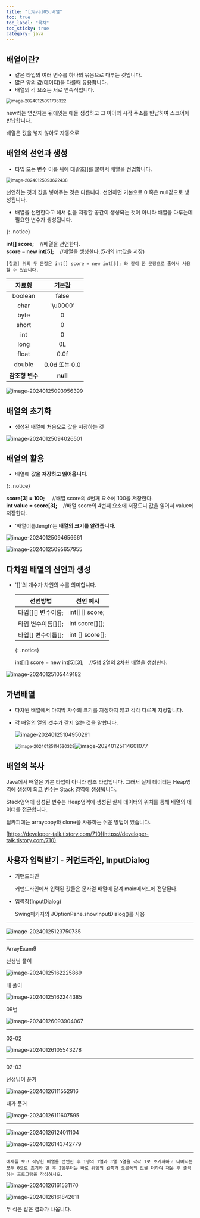 ```yaml
---
title: "[Java]05.배열"
toc: true
toc_label: "목차"
toc_sticky: true
category: java
---
```


## 배열이란?

- 같은 타입의 여러 변수를 하나의 묶음으로 다루는 것입니다.
- 많은 양의 값(데이터)을 다룰때 유용합니다.
- 배열의 각 요소는 서로 연속적입니다.

<img src="/../images/2024-01-25-배열/image-20240125091735322.png" alt="image-20240125091735322" style="zoom:80%;" />

new라는 연산자는  뒤에잇는 애들 생성하고 그 아이의 시작 주소를 반납하여 스코어에 반납합니다.

배열은 값을 넣지 않아도 자동으로 

## 배열의 선언과 생성

- 타입 또는 변수 이름 뒤에 대괄호[]를 붙여서 배열을 선업합니다.

<img src="/../images/2024-01-25-배열/image-20240125093622438.png" alt="image-20240125093622438" style="zoom:80%;" />

선언하는 것과 값을 넣어주는 것은 다릅니다. 선언하면 기본으로 0 혹은 null값으로 생성됩니다.

- 배열을 선언한다고 해서 값을 저장할 공간이 생성되는 것이 아니라 배열을 다루는데 필요한 변수가 생성됩니다.

{: .notice}

**int[] score;** &nbsp;&nbsp;&nbsp;//배열을 선언한다.<br/>**score = new int[5];** &nbsp;&nbsp;&nbsp;//배열을 생성한다.(5개의 int값을 저장)

`[참고] 위의 두 문장은 int[] score = new int[5]; 와 같이 한 문장으로 줄여서 사용할 수 있습니다.`



|     자료형      |    기본값     |
| :-------------: | :-----------: |
|     boolean     |     false     |
|      char       |   '\\u0000'   |
|      byte       |       0       |
|      short      |       0       |
|       int       |       0       |
|      long       |      0L       |
|      float      |     0.0f      |
|     double      | 0.0d 또는 0.0 |
| **참조형 변수** |   **null**    |

![image-20240125093956399](/../images/2024-01-25-배열/image-20240125093956399.png)



## 배열의 초기화

- 생성된 배열에 처음으로 값을 저장하는 것

![image-20240125094026501](/../images/2024-01-25-배열/image-20240125094026501.png)

## 배열의 활용

- 배열에 **값을 저장하고 읽어옵니다.**

{: .notice}

**score[3] = 100;** &nbsp;&nbsp;&nbsp; //배열 score의 4번째 요소에 100을 저장한다.<br/>**int value = score[3];** &nbsp;&nbsp;&nbsp;//배열 score의 4번째 요소에 저장도니 값을 읽어서 value에 저장한다.

- '배열이름.lengh'는 **배열의 크기를 알려줍니다.**

![image-20240125094656661](/../images/2024-01-25-배열/image-20240125094656661.png)

![image-20240125095657955](/../images/2024-01-25-배열/image-20240125095657955.png)



## 다차원 배열의 선언과 생성

- '[]'의 개수가 차원의 수를 의미합니다.

  | 선언방법             | 선언 예시         |
  | -------------------- | ----------------- |
  | 타입\[][] 변수이름;  | int\[][] score;   |
  | 타입 변수이름\[][];  | int score\[][];   |
  | 타입\[] 변수이름\[]; | int \[] score\[]; |

  {: .notice}

  int\[][] score = new int\[5][3]; &nbsp;&nbsp;&nbsp;//5행 2열의 2차원 배열을 생성한다.

![image-20240125105449182](/../images/2024-01-25-배열/image-20240125105449182.png)

## 가변배열

- 다차원 배열에서 마지막 차수의 크기를 지정하지 않고 각각 다르게 지정합니다.

- 각 배열의 열의 갯수가 같지 않는 것을 말합니다.

  ![image-20240125104950261](/../images/2024-01-25-배열/image-20240125104950261.png)

  <img src="/../images/2024-01-25-배열/image-20240125114530329.png" alt="image-20240125114530329" style="zoom:80%;" />![image-20240125114601077](/../images/2024-01-25-배열/image-20240125114601077.png)

  

## 배열의 복사

Java에서 배열은 기본 타입이 아니라 참조 타입입니다. 그래서 실제 데이터는 Heap영역에 생성이 되고 변수는 Stack 영역에 생성됩니다.

Stack영역에 생성된 변수는 Heap영역에 생성된 실제 데이터의 위치를 통해 배열의 데이터를 접근합니다. 

딥카피에는 arraycopy와 clone을 사용하는 쉬운 방법이 있습니다.

[https://developer-talk.tistory.com/710](https://developer-talk.tistory.com/710)

## 사용자 입력받기 - 커먼드라인, InputDialog

- 커맨드라인

  커맨드라인에서 입력된 값들은 문자열 배열에 담겨 main메서드에 전달된다.

- 입력창(InputDialog)

  Swing패키지의 JOptionPane.showInputDialog()를 사용



---

![image-20240125123750735](/../images/2024-01-25-배열/image-20240125123750735.png)

---

ArrayExam9

선생님 풀이

![image-20240125162225869](/../images/2024-01-25-배열/image-20240125162225869.png)

내 풀이

![image-20240125162244385](/../images/2024-01-25-배열/image-20240125162244385.png)



09번

![image-20240126093904067](../../../images/2024-01-25-배열/image-20240126093904067.png)

---

02-02

![image-20240126105543278](../../../images/2024-01-25-배열/image-20240126105543278.png)

---

02-03

선생님이 푼거

![image-20240126111552916](../../../images/2024-01-25-배열/image-20240126111552916.png)

내가 푼거

![image-20240126111607595](../../../images/2024-01-25-배열/image-20240126111607595.png)

---

![image-20240126124011104](../../../images/2024-01-25-배열/image-20240126124011104.png)

![image-20240126143742779](../../../images/2024-01-25-배열/image-20240126143742779.png)

---

```
예제를 보고 적당한 배열을 선언한 후 1행의 1열과 3열 5열을 각각 1로 초기화하고 나머지는 모두 0으로 초기화 한 후 2행부터는 바로 위행의 왼쪽과 오른쪽의 값을 더하여 채운 후 출력하는 프로그램을 작성하시오.
```

![image-20240126161531170](/../../images/2024-01-25-배열/image-20240126161531170.png)

![image-20240126161842611](/../../images/2024-01-25-배열/image-20240126161842611.png)

두 식은 같은 결과가 나옵니다.